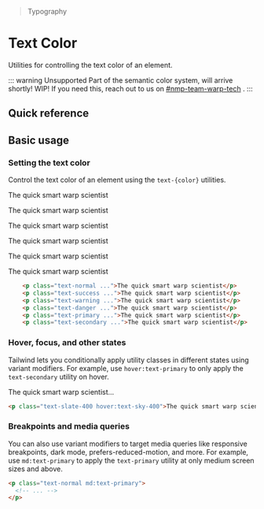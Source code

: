 > Typography

# Text Color
Utilities for controlling the text color of an element.

::: warning Unsupported
Part of the semantic color system, will arrive shortly! WIP! If you need this, reach out to us on [#nmp-team-warp-tech](https://sch-chat.slack.com/archives/C04LG5UTCTT) .
:::

## Quick reference

<qr-color-table />

## Basic usage
### Setting the text color
Control the text color of an element using the `text-{color}` utilities.

<container>
  <div class="mx-24">
    <p class="text-normal">The quick smart warp scientist</p>
    <p class="text-success">The quick smart warp scientist</p>
    <p class="text-warning">The quick smart warp scientist</p>
    <p class="text-danger">The quick smart warp scientist</p>
    <p class="text-primary">The quick smart warp scientist</p>
    <p class="text-secondary">The quick smart warp scientist</p>
  </div>
</container>

```html
    <p class="text-normal ...">The quick smart warp scientist</p>
    <p class="text-success ...">The quick smart warp scientist</p>
    <p class="text-warning ...">The quick smart warp scientist</p>
    <p class="text-danger ...">The quick smart warp scientist</p>
    <p class="text-primary ...">The quick smart warp scientist</p>
    <p class="text-secondary ...">The quick smart warp scientist</p>
```

### Hover, focus, and other states
Tailwind lets you conditionally apply utility classes in different states using variant modifiers. For example, use `hover:text-primary` to only apply the `text-secondary` utility on hover.

<container>
  <p class="text-primary hover:text-secondary">The quick smart warp scientist...</p>
</container>

```html
<p class="text-slate-400 hover:text-sky-400">The quick smart warp scientist...</p>
```

### Breakpoints and media queries
You can also use variant modifiers to target media queries like responsive breakpoints, dark mode, prefers-reduced-motion, and more. For example, use `md:text-primary` to apply the `text-primary` utility at only medium screen sizes and above.

```html
<p class="text-normal md:text-primary">
  <!-- ... -->
</p>
```
